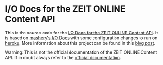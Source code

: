 # I/O Docs for the ZEIT ONLINE Content API

This is the source code for the [I/O Docs for the ZEIT ONLINE Content API][live]. It is based on [mashery's I/O Docs][iodocs] with some configuration changes to run on [heroku][]. More information about this project can be found in this [blog post][blog_post].

Warning:
This is not the official documentation of the ZEIT ONLINE Content API.
If in doubt always refer to the [official documentation][zeit-documentation].

[live]: http://zeitapi-iodocs.herokuapp.com/zeit
[blog_post]: http://spier.hu/2012/11/iodocs-for-zeit-online-content-api/
[zeit-documentation]: http://developer.zeit.de/index/
[iodocs]: https://github.com/mashery/iodocs
[heroku]: http://www.heroku.com